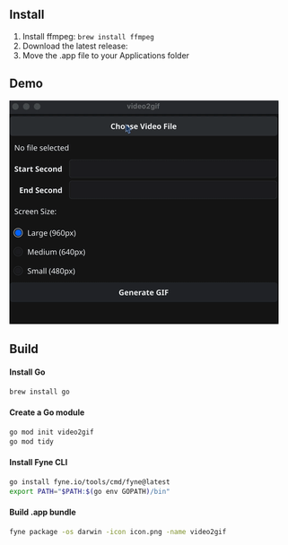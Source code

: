 ## Install

1. Install ffmpeg: `brew install ffmpeg`
2. Download the latest release: 
3. Move the .app file to your Applications folder

## Demo
![Demo image](demo.gif)

## Build

#### Install Go
```sh
brew install go
```


#### Create a Go module

```sh
go mod init video2gif
go mod tidy
```

#### Install Fyne CLI

```sh
go install fyne.io/tools/cmd/fyne@latest
export PATH="$PATH:$(go env GOPATH)/bin"
```

#### Build .app bundle

```sh
fyne package -os darwin -icon icon.png -name video2gif
```
